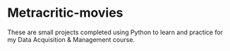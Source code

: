 # Metracritic-movies

These are small projects completed using Python to learn and practice for my Data Acquisition & Management course.
